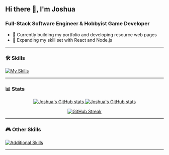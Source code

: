 ## Hi there 👋, I'm Joshua  
### Full-Stack Software Engineer & Hobbyist Game Developer  

- 🔭 Currently building my portfolio and developing resource web pages
- 🌱 Expanding my skill set with React and Node.js  

---

### 🛠 Skills
[![My Skills](https://skillicons.dev/icons?i=js,html,css,nodejs,react,expressjs,MongoDB)](https://skillicons.dev)  

---

### 📊 Stats
<p align="center">
  <a href="https://github.com/JoshuBerg-dev/github-readme-stats#gh-dark-mode-only">
    <img src="https://github-readme-stats.vercel.app/api?username=JoshuBerg-dev&count_private=true&show_icons=true&theme=dark" alt="Joshua's GitHub stats" />
  </a>
  <a href="https://github.com/JoshuBerg-dev/github-readme-stats#gh-light-mode-only">
    <img src="https://github-readme-stats.vercel.app/api?username=JoshuBerg-dev&count_private=true&show_icons=true&theme=default" alt="Joshua's GitHub stats" />
  </a>
</p>

<p align="center">
  <a href="https://git.io/streak-stats">
    <img src="https://streak-stats.demolab.com?user=JoshuBerg-dev&theme=dark" alt="GitHub Streak" />
  </a>
</p>

---

### 🎮 Other Skills
[![Additional Skills](https://skillicons.dev/icons?i=blender,ps)](https://skillicons.dev)

---

